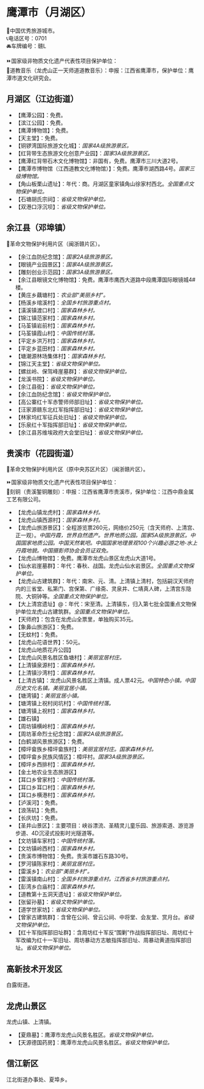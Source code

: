 # 鹰潭市（月湖区）  
🏅中国优秀旅游城市。  
📞电话区号：0701  
🚘车牌编号：赣L  
  
⏩国家级非物质文化遗产代表性项目保护单位：  
🔸道教音乐（龙虎山正一天师道道教音乐）：申报：江西省鹰潭市，保护单位：鹰潭市道文化研究会。  

## 月湖区（江边街道）  
* 【鹰潭公园】：免费。  
* 【滨江公园】：免费。  
* 【鹰潭博物馆】：免费。  
* 【天主堂】：免费。  
* 【铜锣湾国际旅游文化城】：*国家4A级旅游景区。*  
* 【红背带生态旅游文化创意产业园】：*国家3A级旅游景区。*  
* 【鹰潭红背带石木文化博物馆】：非国有，免费。鹰潭市三川大道2号。  
* 【鹰潭市博物馆（江西道教文化博物馆）】：免费。鹰潭市湖西路4号。*国家三级博物馆。*  
* 【角山板栗山遗址】：年代：商。月湖区童家镇角山徐家村西北。*全国重点文物保护单位。*  
* 【石塘胡氏宗祠】：*省级文物保护单位。*
* 【双港口浮沉坝】：*省级文物保护单位。*  

## 余江县（邓埠镇）  
🚩革命文物保护利用片区（闽浙赣片区）。  
  
* 【余江血防纪念馆】：*国家2A级旅游景区。*  
* 【眼镜产业园景区】：*国家4A级旅游景区。*  
* 【雕刻创业示范园】：*国家3A级旅游景区。*  
* 【余江县眼镜文化博物馆】：免费。鹰潭市鹰西大道路中段鹰潭国际眼镜城4#楼。  
* 【黄庄乡藕塘村】：*农业部“美丽乡村”。*  
* 【杨溪乡琯溪村】：*全国乡村旅游重点村。*  
* 【潢溪镇渡口村】：*国家森林乡村。*  
* 【锦江镇范家村】：*国家森林乡村。*  
* 【马荃镇岩前村】：*国家森林乡村。*  
* 【马荃镇霞山村】：*中国传统村落。*  
* 【平定乡洪万村】：*国家森林乡村。*  
* 【平定乡蓝田村】：*国家森林乡村。*  
* 【塘潮源林场集体村】：*国家森林乡村。*  
* 【锦江天主堂】：*省级文物保护单位。*
* 【螺丝岭、保驾峰崖墓群】：*省级文物保护单位。*
* 【龙溪书院】：*省级文物保护单位。*
* 【余江县衙】：*省级文物保护单位。*
* 【余江血防纪念馆】：*省级文物保护单位。*
* 【高公寨红十军赤警师师部旧址】：*省级文物保护单位。*
* 【汪家源赣东北红军指挥部旧址】：*省级文物保护单位。*
* 【林家坞红军征兵处旧址】：*省级文物保护单位。*
* 【乐泉红十军指挥部旧址】：*省级文物保护单位。*
* 【余江县苏维埃政府大会堂旧址】：*省级文物保护单位。*  

## 贵溪市（花园街道）  
🚩革命文物保护利用片区（原中央苏区片区）（闽浙赣片区）。  
  
⏩国家级非物质文化遗产代表性项目保护单位：  
🔸刻铜（贵溪錾铜雕刻）：申报：江西省鹰潭市贵溪市，保护单位：江西中鼎金属工艺有限公司。  
  
* 【龙虎山镇龙虎村】：*国家森林乡村。*  
* 【龙虎山镇西源村】：*国家森林乡村。*  
* 【龙虎山旅游景区】：全程游览票260元，网络价250元（含天师府、上清宫、正一观）。*中国丹霞，世界自然遗产。世界地质公园。国家5A级旅游景区。中国国家地质公园。中国天然氧吧。中国国家地理景观100个兴趣必游之地-水上丹霞地貌。中国摄影师协会会员证双免。*  
* 【龙虎山博物馆】：免费。鹰潭市龙虎山景区龙虎山大道1号。  
* 【仙水岩崖墓群】：年代：春秋、战国。龙虎山仙水岩景区。*全国重点文物保护单位。*  
* 【龙虎山古建筑群】：年代：南宋、元、清。上清镇上清村，包括嗣汉天师府内的三省堂、私第门、宫保第、广缘斋、灵泉井、仁靖真人碑，上清宫东隐院、大铜钟等。*全国重点文物保护单位。*  
* 【大上清宫遗址】@：年代：宋至清。上清镇东，归入第七批全国重点文物保护单位龙虎山古建筑群。*全国重点文物保护单位。*  
* 【天师府】：包含在龙虎山全票里，单独购买35元。  
* 【象鼻山旅游区】：免费。  
* 【无蚊村】：免费。  
* 【龙虎山花语世界】：50元。  
* 【龙虎山地质花卉公园】  
* 【龙虎山风景名胜区鱼塘村】：*美丽宜居村庄。*  
* 【上清镇泉源村】：*国家森林乡村。*  
* 【上清镇沙湾村】：*国家森林乡村。*  
* 【上清古镇】：龙虎山风景名胜区上清镇。成人票42元。*中国特色小镇。中国历史文化名镇。美丽宜居小镇。*  
* 【塘湾镇】：*美丽宜居小镇。*  
* 【塘湾镇上祝村闵坑村】：*中国传统村落。*  
* 【塘湾镇上祝村】：*国家森林乡村。*  
* 【雄石镇】  
* 【周坊镇横岭村】：*国家森林乡村。*  
* 【周坊革命烈士纪念馆】：*国家2A级旅游景区。*  
* 【白鹤湖风景旅游区】：免费。  
* 【樟坪畲族乡樟坪畲族村】：*美丽宜居村庄。国家森林乡村。*  
* 【樟坪畲乡民族风情区】：樟坪村。*国家3A级旅游景区。*  
* 【樟坪乡西排村】：*国家森林乡村。*  
* 【金土地农业生态旅游区】  
* 【耳口乡曾家村】：*中国传统村落。*  
* 【耳口乡耳口村】：*国家森林乡村。*  
* 【耳口乡横港村】：*国家森林乡村。*  
* 【泸溪河】：免费。  
* 【浪荡矶】：免费。  
* 【长庆坊】：免费。  
* 【圣井山景区】：主要项目：峡谷漂流、圣精灵儿童乐园、旅游索道、游览游步道、4D沉浸式投影时光隧道等。  
* 【文坊镇车家村】：*中国传统村落。*  
* 【文坊镇岭西村】：*国家森林乡村。*  
* 【贵溪市博物馆】：免费。贵溪市雄石东路30号。  
* 【罗河镇陈家村】：*美丽宜居村庄。*  
* 【雷溪乡】：*农业部“美丽乡村”。*  
* 【雷溪镇南山村】：*全国乡村旅游重点村。江西省乡村旅游重点村。*  
* 【彭湾乡白庙村】：*国家森林乡村。*  
* 【道教第十五洞天遗址】：*省级文物保护单位。*
* 【张留孙墓】：*省级文物保护单位。*
* 【道学世家坊】：*省级文物保护单位。*
* 【曾家古建筑群】：含曾在公祠、曾云公祠、中将堂、会友堂、赏月台。*省级文物保护单位。*
* 【红十军指挥部旧址群】：含周坊红十军反“围剿”作战指挥部旧址、周坊红十军改编为红十一军旧址、周坊暴动方志敏指挥部旧址、周暴动黄道指挥部旧址。*省级文物保护单位。*  

## 高新技术开发区  
白露街道。  

## 龙虎山景区  
龙虎山镇、上清镇。  
  
* 【夏鼎墓】：鹰潭市龙虎山风景名胜区。*省级文物保护单位。*
* 【天源德国药房】：鹰潭市龙虎山风景名胜区。*省级文物保护单位。*  

## 信江新区  
江北街道办事处、夏埠乡。  